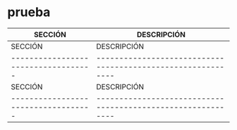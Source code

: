 # prueba
| SECCIÓN                             | DESCRIPCIÓN                                                  |
| ----------------------------------- | ------------------------------------------------------------ |
| SECCIÓN                             | DESCRIPCIÓN                                                  |
| ----------------------------------- | ------------------------------------------------------------ |
| SECCIÓN                             | DESCRIPCIÓN                                                  |
| ----------------------------------- | ------------------------------------------------------------ |


